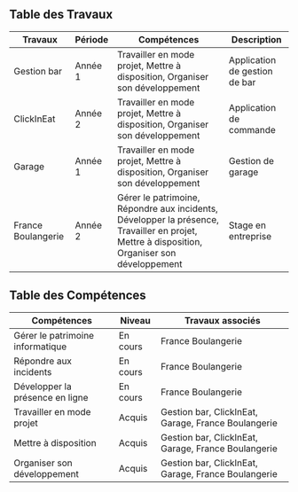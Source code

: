 ## Table des Travaux
| Travaux | Période | Compétences | Description |
|---------|---------|-------------|-------------|
| Gestion bar | Année 1 | Travailler en mode projet, Mettre à disposition, Organiser son développement | Application de gestion de bar |
| ClickInEat | Année 2 | Travailler en mode projet, Mettre à disposition, Organiser son développement | Application de commande |
| Garage | Année 1 | Travailler en mode projet, Mettre à disposition, Organiser son développement | Gestion de garage |
| France Boulangerie | Année 2 | Gérer le patrimoine, Répondre aux incidents, Développer la présence, Travailler en projet, Mettre à disposition, Organiser son développement | Stage en entreprise |

## Table des Compétences
| Compétences | Niveau | Travaux associés |
|-------------|--------|------------------|
| Gérer le patrimoine informatique | En cours | France Boulangerie |
| Répondre aux incidents | En cours | France Boulangerie |
| Développer la présence en ligne | En cours | France Boulangerie |
| Travailler en mode projet | Acquis | Gestion bar, ClickInEat, Garage, France Boulangerie |
| Mettre à disposition | Acquis | Gestion bar, ClickInEat, Garage, France Boulangerie |
| Organiser son développement | Acquis | Gestion bar, ClickInEat, Garage, France Boulangerie |